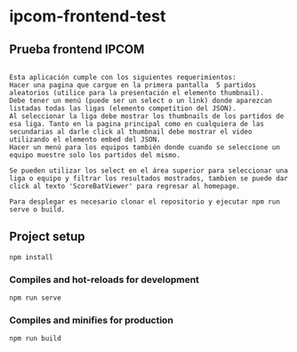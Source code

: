 # ipcom-frontend-test

## Prueba frontend IPCOM
```

Esta aplicación cumple con los siguientes requerimientos:
Hacer una pagina que cargue en la primera pantalla  5 partidos aleatorios (utilice para la presentación el elemento thumbnail). 
Debe tener un menú (puede ser un select o un link) donde aparezcan listadas todas las ligas (elemento competition del JSON). 
Al seleccionar la liga debe mostrar los thumbnails de los partidos de esa liga. Tanto en la pagina principal como en cualquiera de las secundarias al darle click al thumbnail debe mostrar el video utilizando el elemento embed del JSON.  
Hacer un menú para los equipos también donde cuando se seleccione un equipo muestre solo los partidos del mismo.

Se pueden utilizar los select en el área superior para seleccionar una liga o equipo y filtrar los resultados mostrados, tambien se puede dar click al texto 'ScoreBatViewer' para regresar al homepage.

Para desplegar es necesario clonar el repositorio y ejecutar npm run serve o build.
```

## Project setup
```
npm install
```

### Compiles and hot-reloads for development
```
npm run serve
```

### Compiles and minifies for production
```
npm run build
```
